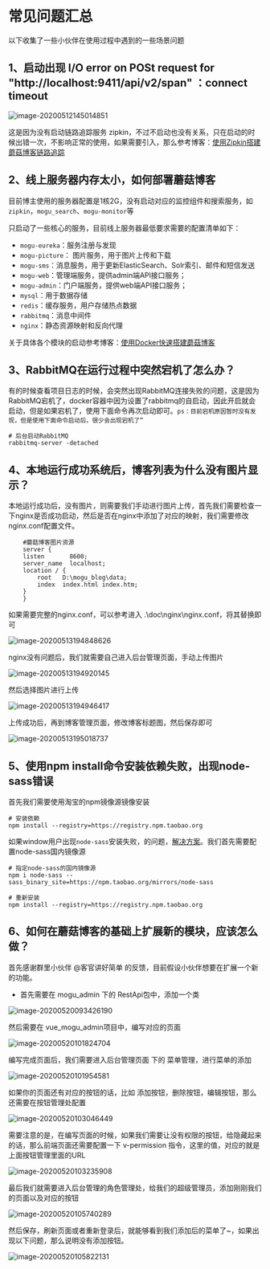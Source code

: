 # 常见问题汇总

以下收集了一些小伙伴在使用过程中遇到的一些场景问题

## 1、启动出现 I/O error on POSt request for "http://localhost:9411/api/v2/span" ：connect timeout

![image-20200512145014851](images/image-20200512145014851.png)

这是因为没有启动链路追踪服务 zipkin，不过不启动也没有关系，只在启动的时候出错一次，不影响正常的使用，如果需要引入，那么参考博客：[使用Zipkin搭建蘑菇博客链路追踪](http://moguit.cn/#/info?blogUid=35bd93cabc08611c7f74ce4564753ef9)

## 2、线上服务器内存太小，如何部署蘑菇博客

目前博主使用的服务器配置是1核2G，没有启动对应的监控组件和搜索服务，如 `zipkin`，`mogu_search`、`mogu-monitor`等

只启动了一些核心的服务，目前线上服务器最低要求需要的配置清单如下：

- `mogu-eureka`：服务注册与发现
- `mogu-picture`： 图片服务，用于图片上传和下载
- `mogu-sms`：消息服务，用于更新ElasticSearch、Solr索引、邮件和短信发送
- `mogu-web`：管理端服务，提供admin端API接口服务；
- `mogu-admin`：门户端服务，提供web端API接口服务；
- `mysql`：用于数据存储
- `redis`：缓存服务，用户存储热点数据
- `rabbitmq`：消息中间件
- `nginx`：静态资源映射和反向代理

关于具体各个模块的启动参考博客：[使用Docker快速搭建蘑菇博客](http://www.moguit.cn/#/info?blogUid=ab8377106a0d4b9f8d66131e4312c69e)

## 3、RabbitMQ在运行过程中突然宕机了怎么办？

有的时候查看项目日志的时候，会突然出现RabbitMQ连接失败的问题，这是因为RabbitMQ宕机了，docker容器中因为设置了rabbitmq的自启动，因此开启就会启动，但是如果宕机了，使用下面命令再次启动即可。`ps：目前宕机原因暂时没有发现，但是使用下面命令启动后，很少会出现宕机了“`

```
# 后台启动RabbitMQ
rabbitmq-server -detached
```

## 4、本地运行成功系统后，博客列表为什么没有图片显示？

本地运行成功后，没有图片，则需要我们手动进行图片上传，首先我们需要检查一下nginx是否成功启动，然后是否在nginx中添加了对应的映射，我们需要修改nginx.conf配置文件。

```
	#蘑菇博客图片资源
	server {
	listen       8600;
	server_name  localhost;	
	location / {
		root   D:\mogu_blog\data;
		index  index.html index.htm;
	}
	}
```

如果需要完整的nginx.conf，可以参考进入 .\doc\nginx\nginx.conf，将其替换即可

![image-20200513194848626](images/image-20200513194848626.png)

nginx没有问题后，我们就需要自己进入后台管理页面，手动上传图片

![image-20200513194920145](images/image-20200513194920145.png)

然后选择图片进行上传

![image-20200513194946417](images/image-20200513194946417.png)

上传成功后，再到博客管理页面，修改博客标题图，然后保存即可

![image-20200513195018737](images/image-20200513195018737.png)

## 5、使用npm install命令安装依赖失败，出现node-sass错误

首先我们需要使用淘宝的npm镜像源镜像安装

```
# 安装依赖
npm install --registry=https://registry.npm.taobao.org
```

如果window用户出现`node-sass`安装失败，的问题，[解决方案](https://github.com/PanJiaChen/vue-element-admin/issues/24)。我们首先需要配置node-sass国内镜像源

```
# 指定node-sass的国内镜像源
npm i node-sass --sass_binary_site=https://npm.taobao.org/mirrors/node-sass

# 重新安装
npm install --registry=https://registry.npm.taobao.org
```



## 6、如何在蘑菇博客的基础上扩展新的模块，应该怎么做？

首先感谢群里小伙伴 @客官讲好简单 的反馈，目前假设小伙伴想要在扩展一个新的功能。

- 首先需要在 mogu_admin 下的 RestApi包中，添加一个类

![image-20200520093426190](images/image-20200520093426190.png)



然后需要在 vue_mogu_admin项目中，编写对应的页面

![image-20200520101824704](images/image-20200520101824704.png)

编写完成页面后，我们需要进入后台管理页面 下的 菜单管理，进行菜单的添加

![image-20200520101954581](images/image-20200520101954581.png)



如果你的页面还有对应的按钮的话，比如 添加按钮，删除按钮，编辑按钮，那么还需要在按钮管理处配置

![image-20200520103046449](images/image-20200520103046449.png)

需要注意的是，在编写页面的时候，如果我们需要让没有权限的按钮，给隐藏起来的话，那么前端页面还需要配置一下 v-permission 指令，这里的值，对应的就是上面按钮管理里面的URL

![image-20200520103235908](images/image-20200520103235908.png)

最后我们就需要进入后台管理的角色管理处，给我们的超级管理员，添加刚刚我们的页面以及对应的按钮

![image-20200520105740289](images/image-20200520105740289.png)

然后保存，刷新页面或者重新登录后，就能够看到我们添加后的菜单了~，如果出现以下问题，那么说明没有添加按钮。

![image-20200520105822131](images/image-20200520105822131.png)